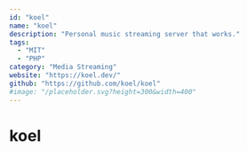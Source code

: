 ```yaml
---
id: "koel"
name: "koel"
description: "Personal music streaming server that works."
tags:
  - "MIT"
  - "PHP"
category: "Media Streaming"
website: "https://koel.dev/"
github: "https://github.com/koel/koel"
#image: "/placeholder.svg?height=300&width=400"
---
```


# koel
